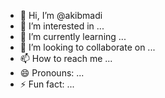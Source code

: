 - 👋 Hi, I’m @akibmadi
- 👀 I’m interested in ...
- 🌱 I’m currently learning ...
- 💞️ I’m looking to collaborate on ...
- 📫 How to reach me ...
- 😄 Pronouns: ...
- ⚡ Fun fact: ...

<!---
akibmadi/akibmadi is a ✨ special ✨ repository because its `README.md` (this file) appears on your GitHub profile.
You can click the Preview link to take a look at your changes.
--->

